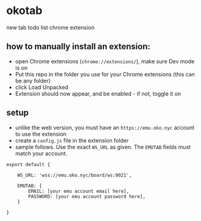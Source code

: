 # okotab
new tab todo list chrome extension

## how to manually install an extension:
- open Chrome extensions (`chrome://extensions/`), make sure Dev mode is on
- Put this repo in the folder you use for your Chrome extensions (this can be any folder)
- click Load Unpacked
- Extension should now appear, and be enabled - if not, toggle it on

## setup

- unlike the web version, you must have an `https://emu.oko.nyc` account to use the extension
- create a `config.js` file in the extension folder
- sample follows.  Use the exact `WS_URL` as given.  The `EMUTAB` fields must match your account.
```
export default {

	WS_URL: 'wss://emu.oko.nyc/board/ws:9021',

	EMUTAB: {
		EMAIL: [your emu account email here],
		PASSWORD: [your emu account password here],
	}

}

```
